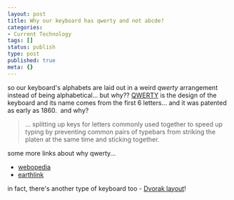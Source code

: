 ```yaml
---
layout: post
title: Why our keyboard has qwerty and not abcde?
categories:
- Current Technology
tags: []
status: publish
type: post
published: true
meta: {}
---
```

so our keyboard's alphabets are laid out in a weird <em>qwerty</em> arrangement instead of being alphabetical... but why?? <a href="http://en.wikipedia.org/wiki/QWERTY">QWERTY</a> is the design of the keyboard and its name comes from the first 6 letters... and it was patented as early as 1860.  and why?
<blockquote>... splitting up keys for letters commonly used together to speed up typing by preventing common pairs of typebars from striking the platen at the same time and sticking together.</blockquote>
some more links about why qwerty...
<ul>
	<li><a href="http://www.webopedia.com/TERM/Q/QWERTY_keyboard.html">webopedia</a></li>
	<li><a href="http://home.earthlink.net/~dcrehr/whyqwert.html">earthlink</a></li>
</ul>
in fact, there's another type of keyboard too - <a href="http://en.wikipedia.org/wiki/Dvorak_Simplified_Keyboard">Dvorak layout</a>!
